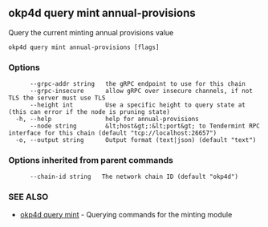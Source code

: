 ## okp4d query mint annual-provisions

Query the current minting annual provisions value

```
okp4d query mint annual-provisions [flags]
```

### Options

```
      --grpc-addr string   the gRPC endpoint to use for this chain
      --grpc-insecure      allow gRPC over insecure channels, if not TLS the server must use TLS
      --height int         Use a specific height to query state at (this can error if the node is pruning state)
  -h, --help               help for annual-provisions
      --node string        &lt;host&gt;:&lt;port&gt; to Tendermint RPC interface for this chain (default "tcp://localhost:26657")
  -o, --output string      Output format (text|json) (default "text")
```

### Options inherited from parent commands

```
      --chain-id string   The network chain ID (default "okp4d")
```

### SEE ALSO

* [okp4d query mint](okp4d_query_mint.md)	 - Querying commands for the minting module
